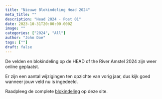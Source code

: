 ```yaml
---
title: "Nieuwe Blokindeling Head 2024"
meta_title: ""
description: "Head 2024 - Post 01"
date: 2023-10-31T20:00:00.000Z
image: ""
categories: ["2024", "All"]
author: "John Doe"
tags: [""]
draft: false
---
```

De velden en blokindeling op de HEAD of the River Amstel 2024 zijn weer online geplaatst.

Er zijn een aantal wijzigingen ten opzichte van vorig jaar, dus kijk goed wanneer jouw veld nu is ingedeeld. 

Raadpleeg de complete [blokindeling](../../deelnemers/tijdschema/) op deze site.
